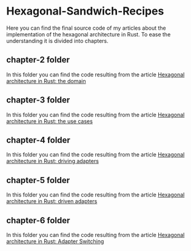# Hexagonal-Sandwich-Recipes

Here you can find the final source code of my articles about the implementation of the hexagonal architecture in Rust.
To ease the understanding it is divided into chapters.

## chapter-2 folder

In this folder you can find the code resulting from the article [Hexagonal architecture in Rust: the domain](https://medium.com/@lucorset/hexagonal-architecture-in-rust-the-domain-24e9a9a6f2c4)

## chapter-3 folder

In this folder you can find the code resulting from the article [Hexagonal architecture in Rust: the use cases](https://medium.com/@lucorset/hexagonal-architecture-in-rust-the-use-cases-7d5a88bd0a4)

## chapter-4 folder

In this folder you can find the code resulting from the article [Hexagonal architecture in Rust: driving adapters](https://medium.com/@lucorset/hexagonal-architecture-in-rust-driving-adapters-f66f71bb3dd1)

## chapter-5 folder

In this folder you can find the code resulting from the article [Hexagonal architecture in Rust: driven adapters](https://medium.com/@lucorset/hexagonal-architecture-in-rust-driven-adapters-ab02ed335dc5)

## chapter-6 folder

In this folder you can find the code resulting from the article [Hexagonal architecture in Rust: Adapter Switching](https://medium.com/@lucorset/hexagonal-architecture-in-rust-adapter-switching-f4a264ad246f)
